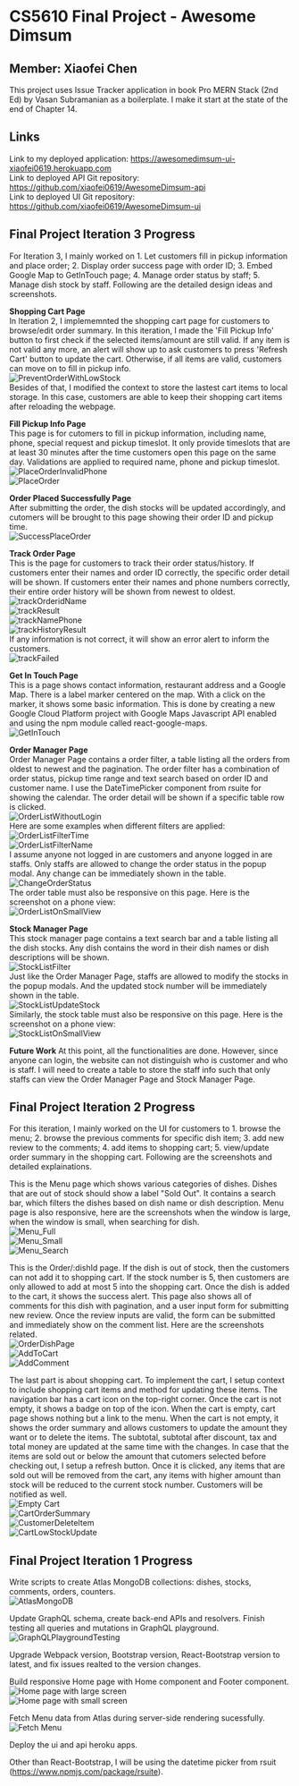 # CS5610 Final Project - Awesome Dimsum
## Member: Xiaofei Chen
This project uses Issue Tracker application in book Pro MERN Stack (2nd Ed) by Vasan Subramanian as a boilerplate. I make it start at the state of the end of Chapter 14.
## Links
Link to my deployed application: 
https://awesomedimsum-ui-xiaofei0619.herokuapp.com
<br/>
Link to deployed API Git repository:
<br/>
https://github.com/xiaofei0619/AwesomeDimsum-api
<br/>
Link to deployed UI Git repository:
<br/>
https://github.com/xiaofei0619/AwesomeDimsum-ui
<br/>

## Final Project Iteration 3 Progress
For Iteration 3, I mainly worked on 1. Let customers fill in pickup information and place order; 2. Display order success page with order ID; 3. Embed Google Map to GetInTouch page; 4. Manage order status by staff; 5. Manage dish stock by staff. Following are the detailed design ideas and screenshots.

**Shopping Cart Page**
<br/>
In Iteration 2, I implememnted the shopping cart page for customers to browse/edit order summary. In this iteration, I made the 'Fill Pickup Info' button to first check if the selected items/amount are still valid. If any item is not valid any more, an alert will show up to ask customers to press 'Refresh Cart' button to update the cart. Otherwise, if all items are valid, customers can move on to fill in pickup info.
<br/>
![PreventOrderWithLowStock](/readme_images/PreventOrderWithLowStock.png)
<br />
Besides of that, I modified the context to store the lastest cart items to local storage. In this case, customers are able to keep their shopping cart items after reloading the webpage.
<br/>

**Fill Pickup Info Page**
<br/>
This page is for cutomers to fill in pickup information, including name, phone, special request and pickup timeslot. It only provide timeslots that are at least 30 minutes after the time customers open this page on the same day. Validations are applied to required name, phone and pickup timeslot. 
<br/>
![PlaceOrderInvalidPhone](/readme_images/PlaceOrderInvalidPhone.png)
<br />
![PlaceOrder](/readme_images/PlaceOrder.png)
<br />

**Order Placed Successfully Page**
<br/>
After submitting the order, the dish stocks will be updated accordingly, and cutomers will be brought to this page showing their order ID and pickup time.
<br />
![SuccessPlaceOrder](/readme_images/SuccessPlaceOrder.png)
<br />

**Track Order Page**
<br/>
This is the page for customers to track their order status/history. If customers enter their names and order ID correctly, the specific order detail will be shown. If customers enter their names and phone numbers correctly, their entire order history will be shown from newest to oldest.
<br />
![trackOrderidName](/readme_images/trackOrderidName.png)
<br />
![trackResult](/readme_images/trackResult.png)
<br />
![trackNamePhone](/readme_images/trackNamePhone.png)
<br />
![trackHistoryResult](/readme_images/trackHistoryResult.png)
<br />
If any information is not correct, it will show an error alert to inform the customers.
<br />
![trackFailed](/readme_images/trackFailed.png)
<br />

**Get In Touch Page**
<br />
This is a page shows contact information, restaurant address and a Google Map. There is a label marker centered on the map. With a click on the marker, it shows some basic information. This is done by creating a new Google Cloud Platform project with Google Maps Javascript API enabled and using the npm module called react-google-maps.
<br />
![GetInTouch](/readme_images/getInTouch.png)
<br />

**Order Manager Page**
<br />
Order Manager Page contains a order filter, a table listing all the orders from oldest to newest and the pagination. The order filter has a combination of order status, pickup time range and text search based on order ID and customer name. I use the DateTimePicker component from rsuite for showing the calendar. The order detail will be shown if a specific table row is clicked.
<br />
![OrderListWithoutLogin](/readme_images/orderlist_notLogin.png)
<br />
Here are some examples when different filters are applied:
<br />
![OrderListFilterTime](/readme_images/orderlist_filterTime.png)
<br />
![OrderListFilterName](/readme_images/orderlist_filterName.png)
<br />
I assume anyone not logged in are customers and anyone logged in are staffs. Only staffs are allowed to change the order status in the popup modal. Any change can be immediately shown in the table.
<br />
![ChangeOrderStatus](/readme_images/changeOrderStatus.png)
<br />
The order table must also be responsive on this page. Here is the screenshot on a phone view:
<br />
![OrderListOnSmallView](/readme_images/OrderListSmall.png)
<br />

**Stock Manager Page**
<br />
This stock manager page contains a text search bar and a table listing all the dish stocks. Any dish contains the word in their dish names or dish descriptions will be shown.
<br />
![StockListFilter](/readme_images/stocklist_filter.png)
<br />
Just like the Order Manager Page, staffs are allowed to modify the stocks in the popup modals. And the updated stock number will be immediately shown in the table.
<br />
![StockListUpdateStock](/readme_images/stocklist_updateStock.png)
<br />
Similarly, the stock table must also be responsive on this page. Here is the screenshot on a phone view:
<br />
![StockListOnSmallView](/readme_images/stocklist_small.png)
<br />

**Future Work**
At this point, all the functionalities are done. However, since anyone can login, the website can not distinguish who is customer and who is staff. I will need to create a table to store the staff info such that only staffs can view the Order Manager Page and Stock Manager Page.

## Final Project Iteration 2 Progress
For this iteration, I mainly worked on the UI for customers to 1. browse the menu; 2. browse the previous comments for specific dish item; 3. add new review to the comments; 4. add items to shopping cart; 5. view/update order summary in the shopping cart. Following are the screenshots and detailed explainations.

This is the Menu page which shows various categories of dishes. Dishes that are out of stock should show a label "Sold Out". It contains a search bar, which filters the dishes based on dish name or dish description. Menu page is also responsive, here are the screenshots when the window is large, when the window is small, when searching for dish.
<br/>
![Menu_Full](/readme_images/menu_full.png)
<br />
![Menu_Small](/readme_images/menu_sm.png)
<br />
![Menu_Search](/readme_images/menu_search.png)
<br />

This is the Order/:dishId page. If the dish is out of stock, then the customers can not add it to shopping cart. If the stock number is 5, then customers are only allowed to add at most 5 into the shopping cart. Once the dish is added to the cart, it shows the success alert. This page also shows all of comments for this dish with pagination, and a user input form for submitting new review. Once the review inputs are valid, the form can be submitted and immediately show on the comment list. Here are the screenshots related.
<br />
![OrderDishPage](/readme_images/orderDish.png)
<br />
![AddToCart](/readme_images/addToCart.png)
<br />
![AddComment](/readme_images/addComment.png)
<br />

The last part is about shopping cart. To implement the cart, I setup context to include shopping cart items and method for updating these items. 
The navigation bar has a cart icon on the top-right corner. Once the cart is not empty, it shows a badge on top of the icon. When the cart is empty, cart page shows nothing but a link to the menu. When the cart is not empty, it shows the order summary and allows customers to update the amount they want or to delete the items. The subtotal, subtotal after discount, tax and total money are updated at the same time with the changes. In case that the items are sold out or below the amount that cutomers selected before checking out, I setup a refresh button. Once it is clicked, any items that are sold out will be removed from the cart, any items with higher amount than stock will be reduced to the current stock number. Customers will be notified as well.
<br />
![Empty Cart](/readme_images/cartEmpty.png)
<br />
![CartOrderSummary](/readme_images/cart.png)
<br />
![CustomerDeleteItem](/readme_images/cartRemove.png)
<br />
![CartLowStockUpdate](/readme_images/cartLowStock.png)
<br />


## Final Project Iteration 1 Progress
Write scripts to create Atlas MongoDB collections: dishes, stocks, comments, orders, counters.
<br/>
![AtlasMongoDB](/readme_images/AtlasMongoDB.png)
<br />

Update GraphQL schema, create back-end APIs and resolvers. Finish testing all queries and mutations in GraphQL playground.
<br/>
![GraphQLPlaygroundTesting](/readme_images/GraphQLTested.png)
<br />

Upgrade Webpack version, Bootstrap version, React-Bootstrap version to latest, and fix issues realted to the version changes.

Build responsive Home page with Home component and Footer component.
<br/>
![Home page with large screen](/readme_images/Iteration1_lg.png)
<br />
![Home page with small screen](/readme_images/Iteration1_sm.png)
<br />

Fetch Menu data from Atlas during server-side rendering sucessfully.
<br />
![Fetch Menu](/readme_images/FetchMenu.png)
<br />

Deploy the ui and api heroku apps.

Other than React-Bootstrap, I will be using the datetime picker from rsuit (https://www.npmjs.com/package/rsuite).